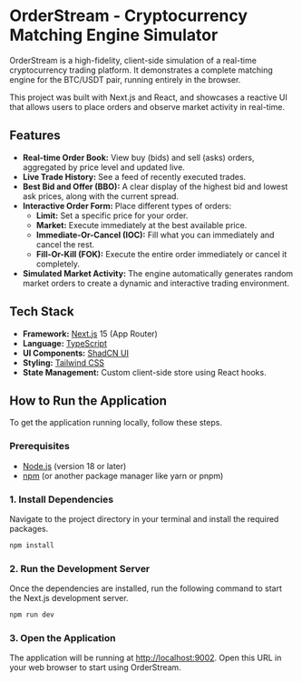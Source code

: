 # OrderStream - Cryptocurrency Matching Engine Simulator

OrderStream is a high-fidelity, client-side simulation of a real-time cryptocurrency trading platform. It demonstrates a complete matching engine for the BTC/USDT pair, running entirely in the browser.

This project was built with Next.js and React, and showcases a reactive UI that allows users to place orders and observe market activity in real-time.

## Features

- **Real-time Order Book:** View buy (bids) and sell (asks) orders, aggregated by price level and updated live.
- **Live Trade History:** See a feed of recently executed trades.
- **Best Bid and Offer (BBO):** A clear display of the highest bid and lowest ask prices, along with the current spread.
- **Interactive Order Form:** Place different types of orders:
  - **Limit:** Set a specific price for your order.
  - **Market:** Execute immediately at the best available price.
  - **Immediate-Or-Cancel (IOC):** Fill what you can immediately and cancel the rest.
  - **Fill-Or-Kill (FOK):** Execute the entire order immediately or cancel it completely.
- **Simulated Market Activity:** The engine automatically generates random market orders to create a dynamic and interactive trading environment.

## Tech Stack

- **Framework:** [Next.js](https://nextjs.org/) 15 (App Router)
- **Language:** [TypeScript](https://www.typescriptlang.org/)
- **UI Components:** [ShadCN UI](https://ui.shadcn.com/)
- **Styling:** [Tailwind CSS](https://tailwindcss.com/)
- **State Management:** Custom client-side store using React hooks.

## How to Run the Application

To get the application running locally, follow these steps.

### Prerequisites

- [Node.js](https://nodejs.org/en/) (version 18 or later)
- [npm](https://www.npmjs.com/) (or another package manager like yarn or pnpm)

### 1. Install Dependencies

Navigate to the project directory in your terminal and install the required packages.

```bash
npm install
```

### 2. Run the Development Server

Once the dependencies are installed, run the following command to start the Next.js development server.

```bash
npm run dev
```

### 3. Open the Application

The application will be running at [http://localhost:9002](http://localhost:9002). Open this URL in your web browser to start using OrderStream.

